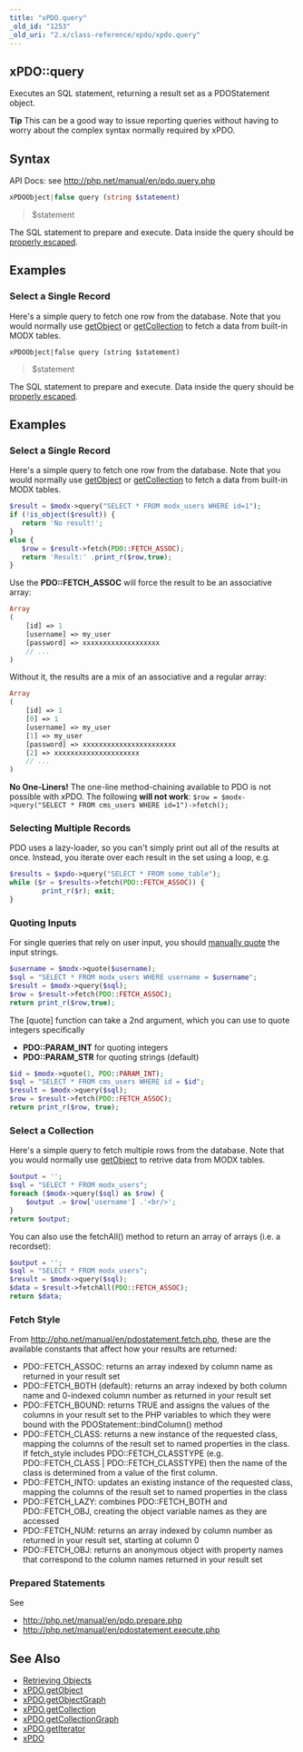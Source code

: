 ```yaml
---
title: "xPDO.query"
_old_id: "1253"
_old_uri: "2.x/class-reference/xpdo/xpdo.query"
---
```


## xPDO::query

 Executes an SQL statement, returning a result set as a PDOStatement object.

 **Tip**
 This can be a good way to issue reporting queries without having to worry about the complex syntax normally required by xPDO.

## Syntax

 API Docs: see <http://php.net/manual/en/pdo.query.php>

``` php
xPDOObject|false query (string $statement)
```

> $statement

 The SQL statement to prepare and execute. Data inside the query should be [properly escaped](http://php.net/manual/en/pdo.quote.php).

## Examples

### Select a Single Record

 Here's a simple query to fetch one row from the database. Note that you would normally use [getObject](extending-modx/xpdo/class-reference/xpdo/xpdo.getobject "xPDO.getObject") or [getCollection](extending-modx/xpdo/class-reference/xpdo/xpdo.getcollection "xPDO.getCollection") to fetch a data from built-in MODX tables.

`xPDOObject|false query (string $statement)`

> $statement

 The SQL statement to prepare and execute. Data inside the query should be [properly escaped](http://php.net/manual/en/pdo.quote.php).

## Examples

### Select a Single Record

 Here's a simple query to fetch one row from the database. Note that you would normally use [getObject](/display/xPDO20/xPDO.getObject "xPDO.getObject") or [getCollection](extending-modx/xpdo/class-reference/xpdo/xpdo.getcollection "xPDO.getCollection") to fetch a data from built-in MODX tables.

``` php
$result = $modx->query("SELECT * FROM modx_users WHERE id=1");
if (!is_object($result)) {
   return 'No result!';
}
else {
   $row = $result->fetch(PDO::FETCH_ASSOC);
   return 'Result:' .print_r($row,true);
}
```

 Use the **PDO::FETCH\_ASSOC** will force the result to be an associative array:

``` php
Array
(
    [id] => 1
    [username] => my_user
    [password] => xxxxxxxxxxxxxxxxxxx
    // ...
)
```

 Without it, the results are a mix of an associative and a regular array:

``` php
Array
(
    [id] => 1
    [0] => 1
    [username] => my_user
    [1] => my_user
    [password] => xxxxxxxxxxxxxxxxxxxxxxx
    [2] => xxxxxxxxxxxxxxxxxxxxx
    // ...  
)
```

 **No One-Liners!**
 The one-line method-chaining available to PDO is not possible with xPDO. The following **will not work**:
`$row = $modx->query("SELECT * FROM cms_users WHERE id=1")->fetch();`

### Selecting Multiple Records

 PDO uses a lazy-loader, so you can't simply print out all of the results at once. Instead, you iterate over each result in the set using a loop, e.g.

``` php
$results = $xpdo->query("SELECT * FROM some_table");
while ($r = $results->fetch(PDO::FETCH_ASSOC)) {
        print_r($r); exit;
}
```

### Quoting Inputs

 For single queries that rely on user input, you should [manually quote](http://php.net/manual/en/pdo.quote.php) the input strings.

``` php
$username = $modx->quote($username);
$sql = "SELECT * FROM modx_users WHERE username = $username";
$result = $modx->query($sql);
$row = $result->fetch(PDO::FETCH_ASSOC);
return print_r($row,true);
```

 The \[quote\] function can take a 2nd argument, which you can use to quote integers specifically

- **PDO::PARAM\_INT** for quoting integers
- **PDO::PARAM\_STR** for quoting strings (default)

``` php
$id = $modx->quote(1, PDO::PARAM_INT);
$sql = "SELECT * FROM cms_users WHERE id = $id";
$result = $modx->query($sql);
$row = $result->fetch(PDO::FETCH_ASSOC);
return print_r($row, true);
```

### Select a Collection

 Here's a simple query to fetch multiple rows from the database. Note that you would normally use [getObject](extending-modx/xpdo/class-reference/xpdo/xpdo.getcollection "xPDO.getCollection") to retrive data from MODX tables.

``` php
$output = '';
$sql = "SELECT * FROM modx_users";
foreach ($modx->query($sql) as $row) {
    $output .= $row['username'] .'<br/>';
}
return $output;
```

 You can also use the fetchAll() method to return an array of arrays (i.e. a recordset):

``` php
$output = '';
$sql = "SELECT * FROM modx_users";
$result = $modx->query($sql);
$data = $result->fetchAll(PDO::FETCH_ASSOC);
return $data;
```

### Fetch Style

 From <http://php.net/manual/en/pdostatement.fetch.php>, these are the available constants that affect how your results are returned:

- PDO::FETCH\_ASSOC: returns an array indexed by column name as returned in your result set
- PDO::FETCH\_BOTH (default): returns an array indexed by both column name and 0-indexed column number as returned in your result set
- PDO::FETCH\_BOUND: returns TRUE and assigns the values of the columns in your result set to the PHP variables to which they were bound with the PDOStatement::bindColumn() method
- PDO::FETCH\_CLASS: returns a new instance of the requested class, mapping the columns of the result set to named properties in the class. If fetch\_style includes PDO::FETCH\_CLASSTYPE (e.g. PDO::FETCH\_CLASS | PDO::FETCH\_CLASSTYPE) then the name of the class is determined from a value of the first column.
- PDO::FETCH\_INTO: updates an existing instance of the requested class, mapping the columns of the result set to named properties in the class
- PDO::FETCH\_LAZY: combines PDO::FETCH\_BOTH and PDO::FETCH\_OBJ, creating the object variable names as they are accessed
- PDO::FETCH\_NUM: returns an array indexed by column number as returned in your result set, starting at column 0
- PDO::FETCH\_OBJ: returns an anonymous object with property names that correspond to the column names returned in your result set

### Prepared Statements

 See

- <http://php.net/manual/en/pdo.prepare.php>
- <http://php.net/manual/en/pdostatement.execute.php>

## See Also

- [Retrieving Objects](extending-modx/xpdo/retrieving-objects "Retrieving Objects")
- [xPDO.getObject](extending-modx/xpdo/class-reference/xpdo/xpdo.getobject "xPDO.getObject")
- [xPDO.getObjectGraph](extending-modx/xpdo/class-reference/xpdo/xpdo.getobjectgraph "xPDO.getObjectGraph")
- [xPDO.getCollection](extending-modx/xpdo/class-reference/xpdo/xpdo.getcollection "xPDO.getCollection")
- [xPDO.getCollectionGraph](extending-modx/xpdo/class-reference/xpdo/xpdo.getcollectiongraph "xPDO.getCollectionGraph")
- [xPDO.getIterator](extending-modx/xpdo/class-reference/xpdo/xpdo.getiterator "xPDO.getIterator")
- [xPDO](extending-modx/xpdo "xPDO")
